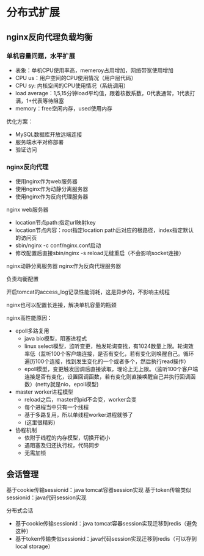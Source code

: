 # 分布式扩展

## nginx反向代理负载均衡

### 单机容量问题，水平扩展
- 表象：单机CPU使用率高，memeroy占用增加，网络带宽使用增加
- CPU us：用户空间的CPU使用情况（用户层代码）
- CPU sy: 内核空间的CPU使用情况（系统调用）
- load average：1,5,15分钟load平均值，跟着核数系数，0代表通常，1代表打满，1+代表等待阻塞
- memory：free空闲内存，used使用内存

优化方案：
- MySQL数据库开放远端连接
- 服务端水平对称部署
- 验证访问

### nginx反向代理
- 使用nginx作为web服务器
- 使用nginx作为动静分离服务器
- 使用nginx作为反向代理服务器

nginx web服务器
- location节点path:指定url映射key
- location节点内容：root指定location path后对应的根路径，index指定默认的访问页
- sbin/nginx -c conf/nginx.conf启动
- 修改配置后直接sbin/nginx -s reload无缝重启（不会影响socket连接）

nginx动静分离服务器
nginx作为反向代理服务器

负责均衡配置

开启tomcat的access_log记录性能消耗，这是异步的，不影响主线程

nginx也可以配置长连接，解决单机容量的瓶颈

nginx高性能原因：
- epoll多路复用
    - java bio模型，阻塞进程式
    - linux select模型，监听变更，触发轮询查找，有1024数量上限。轮询效率低（监听100个客户端连接，是否有变化，若有变化则唤醒自己。循环遍历100个连接，找到发生变化的一个或者多个，然后执行read操作）
    - epoll模型，变更触发回调后直接读取，理论上无上限。（监听100个客户端连接是否有变化，设置回调函数，若有变化则直接唤醒自己并执行回调函数）(netty就是nio，epoll模型)
- master worker进程模型
    - reload之后，master的pid不会变，worker会变
    - 每个进程当中只有一个线程
    - 基于多路复用，所以单线程worker进程就够了
    - (这里很精彩)
- 协程机制
    - 依附于线程的内存模型，切换开销小
    - 遇阻塞及归还执行权，代码同步
    - 无需加锁


## 会话管理

基于cookie传输sessionid：java tomcat容器session实现
基于token传输类似sessionid：java代码session实现

分布式会话
- 基于cookie传输sessionid：java tomcat容器session实现迁移到redis（避免这种）
- 基于token传输类似sessionid：java代码session实现迁移到redis（可以存到local storage）


